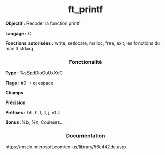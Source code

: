 <h1 align="center">
ft_printf 
</h1>

<p><b>Objectif :</b> Recoder la fonction printf</p>
<p><b>Langage :</b> C</p>
<p><b>Fonctions autorisées :</b> write, setlocale, malloc, free, exit, les fonctions du man 3 stdarg</p>

<h3 align="center">Fonctionalité</h3>
<p><b>Type :</b> %sSpdDioOuUxXcC </p>
<p><b>Flags :</b> #0-+ et espace</p>
<p><b>Champs</b></p>
<p><b>Précision</b></p>
<p><b>Préfixes :</b> hh, h, l, ll, j, et z</p>
<p><b>Bonus :</b>%b, %n, Couleurs...</p>

<h3 align="center"> Documentation </h3>
https://msdn.microsoft.com/en-us/library/56e442dc.aspx
